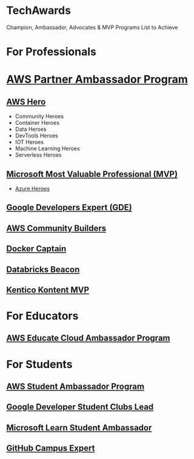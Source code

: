 # TechAwards
Champion, Ambassador, Advocates &amp; MVP Programs List to Achieve

# For Professionals
# [AWS Partner Ambassador Program](https://aws.amazon.com/partners/ambassadors)
## [AWS Hero](https://aws.amazon.com/developer/community/heroes/)
- Community Heroes
- Container Heroes
- Data Heroes
- DevTools Heroes
- IOT Heroes
- Machine Learning Heroes
- Serverless Heroes
## [Microsoft Most Valuable Professional (MVP)](https://mvp.microsoft.com/)
- [Azure Heroes](https://www.microsoft.com/skills/azureheroes)
## [Google Developers Expert (GDE)](https://developers.google.com/community/experts)

## [AWS Community Builders](https://aws.amazon.com/developer/community/community-builders/)
## [Docker Captain](https://www.docker.com/community/captains)
## [Databricks Beacon](https://databricks.com/discover/beacons)
## [Kentico Kontent MVP](https://kontent.ai/mvp-program)


# For Educators
## [AWS Educate Cloud Ambassador Program](https://aws.amazon.com/education/awseducate/cloud-ambassador-program/)

# For Students
## [AWS Student Ambassador Program](https://aws.amazon.com/education/awseducate/student-ambassador-program/)
## [Google Developer Student Clubs Lead](https://developers.google.com/community/gdsc/leads)
## [Microsoft Learn Student Ambassador](https://studentambassadors.microsoft.com/)
## [GitHub Campus Expert](https://education.github.com/experts)

